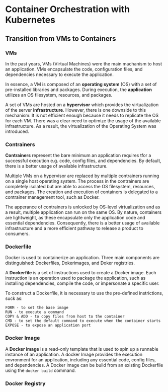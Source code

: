 # Container Orchestration with Kubernetes

## Transition from VMs to Containers

### VMs
In the past years, VMs (Virtual Machines) were the main machanism to host an application. VMs encapsulate the code, configuration files, and dependencies necessary to execute the application.

In essence, a VM is composed of an __operating system__ (OS) with a set of pre-installed libraries and packages. During execution, the __application__ utilizes an OS filesystem, resources, and packages.

A set of VMs are hosted on a __hypervisor__ which provides the virtualization of the server __infrastructure__. However, there is one downside to this mechanism: It is not efficient enough because it needs to replicate the OS for each VM. There was a clear need to optimize the usage of the available infrastructure. As a result, the virtualization of the Operating System was introduced. 

### Contrainers
__Contrainers__ represent the bare minimum an application requires tfor a successful execution e.g. code, config files, and dependencies. By default, there is a better usage of available infrastructure.

Multiple VMs on a hypervisor are replaced by multiple contrainers running on a single host operating system. The process in the contrainers are completely isolated but are able to access the OS filesystem, resources, and packages. The creation and execution of containers is delegated to a contrainer management tool, such as Docker.

The apperance of contrainers is unlocked by OS-level virtualization and as a result, multiple application can run on the same OS. By nature, containers are lightweight, as these encapsulate only the application code and essential dependencies. Consequently, there is a better usage of available infrastructure and a more efficient pathway to release a product to consumers.

### Dockerfile
Docker is used to containerize an application. Three main components are distinguished: Dockerfiles, Dokerimages, and Doker registries. 

A __Dockerfile__ is a set of instructions used to create a Docker image. Each instruction is an operation used to package the application, such as installing dependencies, compile the code, or impersonate a specific user.

To construct a Dockerfile, it is necessary to use the pre-defined instrictions, suck as:
```
FORM - to set the base image
RUN - to execute a command
COPY & ADD - to copy files from host to the container
CMD - to set the default command to execute when the container starts
EXPOSE - to expose an application port
```

### Docker Image

A __Docker image__ is a read-only template that is used to spin up a runnable instance of an application. A docker Image provides the execution envronment for an application, including any essential code, config files, and dependencies. A Docker image can be build from an existing Dockerfile using the `docker build` command.



### Docker Registry



